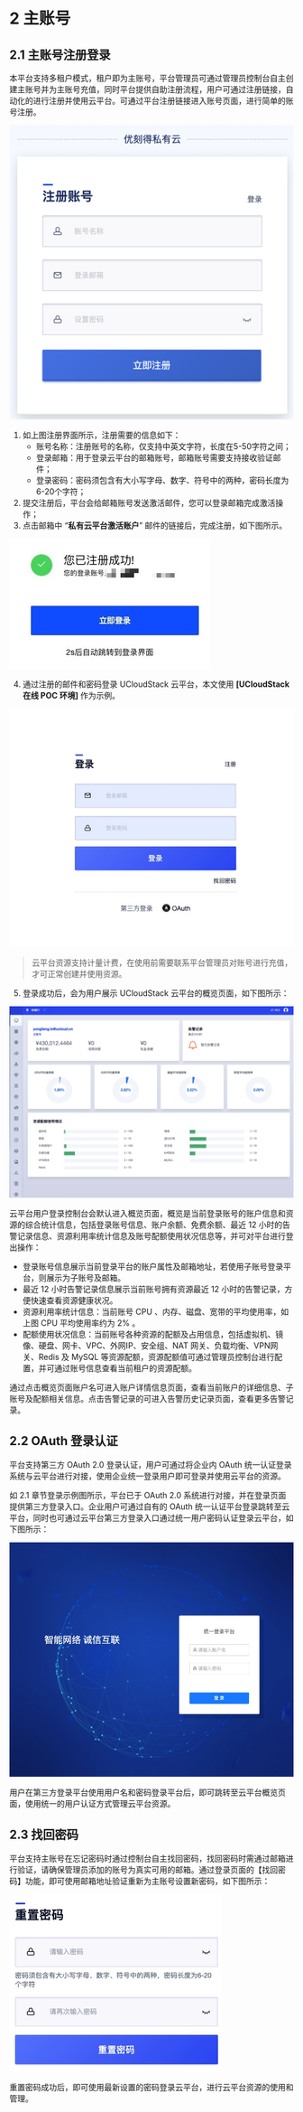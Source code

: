 # 2 主账号

## 2.1 主账号注册登录

本平台支持多租户模式，租户即为主账号，平台管理员可通过管理员控制台自主创建主账号并为主账号充值，同时平台提供自助注册流程，用户可通过注册链接，自动化的进行注册并使用云平台。可通过平台注册链接进入账号页面，进行简单的账号注册。

![register](../images/userguide/register.png)

1. 如上图注册界面所示，注册需要的信息如下：
   * 账号名称：注册账号的名称，仅支持中英文字符，长度在5-50字符之间；
   * 登录邮箱：用于登录云平台的邮箱账号，邮箱账号需要支持接收验证邮件；
   * 登录密码：密码须包含有大小写字母、数字、符号中的两种，密码长度为6-20个字符；
2. 提交注册后，平台会给邮箱账号发送激活邮件，您可以登录邮箱完成激活操作；
3. 点击邮箱中 “**私有云平台激活账户**” 邮件的链接后，完成注册，如下图所示。

![register1](../images/userguide/register1.png)

4. 通过注册的邮件和密码登录 UCloudStack 云平台，本文使用 **[UCloudStack 在线 POC 环境]** 作为示例。

![login.png](../images/userguide/login.png)

> 云平台资源支持计量计费，在使用前需要联系平台管理员对账号进行充值，才可正常创建并使用资源。

5. 登录成功后，会为用户展示 UCloudStack 云平台的概览页面，如下图所示：

![generalview](../images/userguide/generalview.png)

云平台用户登录控制台会默认进入概览页面，概览是当前登录账号的账户信息和资源的综合统计信息，包括登录账号信息、账户余额、免费余额、最近 12 小时的告警记录信息、资源利用率统计信息及账号配额使用状况信息等，并可对平台进行登出操作：

- 登录账号信息展示当前登录平台的账户属性及邮箱地址，若使用子账号登录平台，则展示为子账号及邮箱。
- 最近 12 小时告警记录信息展示当前账号拥有资源最近 12 小时的告警记录，方便快速查看资源健康状况。
- 资源利用率统计信息：当前账号 CPU 、内存、磁盘、宽带的平均使用率，如上图 CPU 平均使用率约为 2% 。
- 配额使用状况信息：当前账号各种资源的配额及占用信息，包括虚拟机、镜像、硬盘、网卡、VPC、外网IP、安全组、NAT 网关、负载均衡、VPN网关、Redis 及 MySQL 等资源配额，资源配额值可通过管理员控制台进行配置，并可通过账号信息查看当前租户的资源配额。

通过点击概览页面账户名可进入账户详情信息页面，查看当前账户的详细信息、子账号及配额相关信息。点击告警记录的可进入告警历史记录页面，查看更多告警记录。

## 2.2 OAuth 登录认证

平台支持第三方 OAuth 2.0 登录认证，用户可通过将企业内 OAuth 统一认证登录系统与云平台进行对接，使用企业统一登录用户即可登录并使用云平台的资源。

如 2.1 章节登录示例图所示，平台已于 OAuth 2.0 系统进行对接，并在登录页面提供第三方登录入口。企业用户可通过自有的 OAuth 统一认证平台登录跳转至云平台，同时也可通过云平台第三方登录入口通过统一用户密码认证登录云平台，如下图所示：

![OAuth](../images/userguide/OAuth.png)

用户在第三方登录平台使用用户名和密码登录平台后，即可跳转至云平台概览页面，使用统一的用户认证方式管理云平台资源。

## 2.3 找回密码

平台支持主账号在忘记密码时通过控制台自主找回密码，找回密码时需通过邮箱进行验证，请确保管理员添加的账号为真实可用的邮箱。通过登录页面的【找回密码】功能，即可使用邮箱地址验证重新为主账号设置新密码，如下图所示：

![resetpass](../images/userguide/resetpass.png)

重置密码成功后，即可使用最新设置的密码登录云平台，进行云平台资源的使用和管理。







